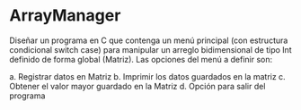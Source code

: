 # ArrayManager


Diseñar un programa en C que contenga un menú principal (con estructura condicional switch
case) para manipular un arreglo bidimensional de tipo Int definido de forma global (Matriz). Las
opciones del menú a definir son:

a. Registrar datos en Matriz
b. Imprimir los datos guardados en la matriz
c. Obtener el valor mayor guardado en la Matriz
d. Opción para salir del programa
